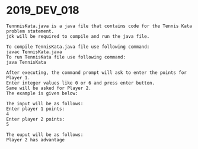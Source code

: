 # 2019_DEV_018
    TennnisKata.java is a java file that contains code for the Tennis Kata problem statement.
    jdk will be required to compile and run the java file.

    To compile TennisKata.java file use following command:
    javac TennisKata.java
    To run TennisKata file use following command:
    java TennisKata

    After executing, the command prompt will ask to enter the points for Player 1. 
    Enter integer values like 0 or 6 and press enter button. 
    Same will be asked for Player 2. 
    The example is given below:
    
    The input will be as follows:
    Enter player 1 points:
    4
    Enter player 2 points:
    5

    The ouput will be as follows:
    Player 2 has advantage
